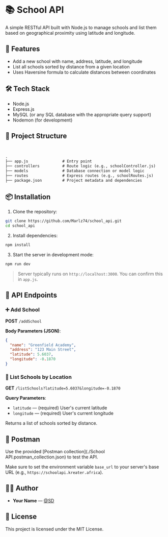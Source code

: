 # 📚 School API

A simple RESTful API built with Node.js to manage schools and list them based on geographical proximity using latitude and longitude.

## 🚀 Features

- Add a new school with name, address, latitude, and longitude
- List all schools sorted by distance from a given location
- Uses Haversine formula to calculate distances between coordinates

## 🛠️ Tech Stack

- Node.js
- Express.js
- MySQL (or any SQL database with the appropriate query support)
- Nodemon (for development)

## 📁 Project Structure

```markdown


.
├── app.js               # Entry point
├── controllers          # Route logic (e.g., schoolController.js)
├── models               # Database connection or model logic
├── routes               # Express routes (e.g., schoolRoutes.js)
├── package.json         # Project metadata and dependencies

````

## 📦 Installation

1. Clone the repository:

```bash
git clone https://github.com/Marlz74/school_api.git
cd school_api
````

2. Install dependencies:

```bash
npm install
```

3. Start the server in development mode:

```bash
npm run dev
```

> Server typically runs on `http://localhost:3000`. You can confirm this in `app.js`.

## 🧪 API Endpoints

### ➕ Add School

**POST** `/addSchool`

**Body Parameters (JSON)**:

```json
{
  "name": "Greenfield Academy",
  "address": "123 Main Street",
  "latitude": 5.6037,
  "longitude": -0.1870
}
```

### 📍 List Schools by Location

**GET** `/listSchools?latitude=5.6037&longitude=-0.1870`

**Query Parameters**:

- `latitude` — (required) User's current latitude
- `longitude` — (required) User's current longitude

Returns a list of schools sorted by distance.

## 🧪 Postman

Use the provided [Postman collection](./School API.postman_collection.json) to test the API.

Make sure to set the environment variable `base_url` to your server's base URL (e.g., `https://schoolapi.kreater.africa`).

## 👨‍💻 Author 

- **Your Name** — [@SD](https://github.com/Marlz74)

## 📝 License

This project is licensed under the MIT License.
